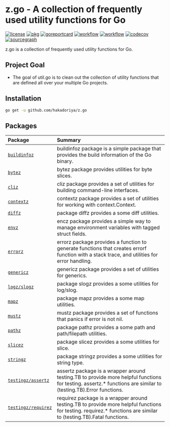 # z.go - A collection of frequently used utility functions for Go

[![license](https://img.shields.io/github/license/hakadoriya/z.go)](LICENSE)
[![pkg](https://pkg.go.dev/badge/github.com/hakadoriya/z.go)](https://pkg.go.dev/github.com/hakadoriya/z.go)
[![goreportcard](https://goreportcard.com/badge/github.com/hakadoriya/z.go)](https://goreportcard.com/report/github.com/hakadoriya/z.go)
[![workflow](https://github.com/hakadoriya/z.go/workflows/go-lint/badge.svg)](https://github.com/hakadoriya/z.go/tree/main)
[![workflow](https://github.com/hakadoriya/z.go/workflows/go-test/badge.svg)](https://github.com/hakadoriya/z.go/tree/main)
[![codecov](https://codecov.io/gh/hakadoriya/z.go/branch/main/graph/badge.svg?token=4UML9FB7BX)](https://codecov.io/gh/hakadoriya/z.go)
[![sourcegraph](https://sourcegraph.com/github.com/hakadoriya/z.go/-/badge.svg)](https://sourcegraph.com/github.com/hakadoriya/z.go)

z.go is a collection of frequently used utility functions for Go.

## Project Goal

- The goal of util.go is to clean out the collection of utility functions that are defined all over your multiple Go projects.

## Installation

```bash
go get -u github.com/hakadoriya/z.go
```

## Packages

<!-- CODE GENERATED BY UPDATE-README. DO NOT EDIT. GO PACKAGE CONTENT START -->

| Package | Summary |
|:--------|:--------|
| [`buildinfoz`](./buildinfoz) | buildinfoz package is a simple package that provides the build information of the Go binary. |
| [`bytez`](./bytez) | bytez package provides utilities for byte slices. |
| [`cliz`](./cliz) | cliz package provides a set of utilities for building command-line interfaces. |
| [`contextz`](./contextz) | contextz package provides a set of utilities for working with context.Context. |
| [`diffz`](./diffz) | package diffz provides a some diff utilities. |
| [`envz`](./envz) | encz package provides a simple way to manage environment variables with tagged struct fields. |
| [`errorz`](./errorz) | errorz package provides a function to generate functions that creates errorf function with a stack trace, and utilities for error handling. |
| [`genericz`](./genericz) | genericz package provides a set of utilities for generics. |
| [`logz/slogz`](./logz/slogz) | package slogz provides a some utilities for log/slog. |
| [`mapz`](./mapz) | package mapz provides a some map utilities. |
| [`mustz`](./mustz) | mustz package provides a set of functions that panics if error is not nil. |
| [`pathz`](./pathz) | package pathz provides a some path and path/filepath utilities. |
| [`slicez`](./slicez) | package slicez provides a some utilities for slice. |
| [`stringz`](./stringz) | package stringz provides a some utilities for string type. |
| [`testingz/assertz`](./testingz/assertz) | assertz package is a wrapper around testing.TB to provide more helpful functions for testing. assertz.* functions are similar to (testing.TB).Error functions. |
| [`testingz/requirez`](./testingz/requirez) | requirez package is a wrapper around testing.TB to provide more helpful functions for testing. requirez.* functions are similar to (testing.TB).Fatal functions. |

<!-- CODE GENERATED BY UPDATE-README. DO NOT EDIT. GO PACKAGE CONTENT END -->
